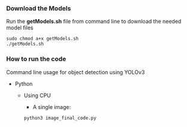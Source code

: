 ### Download the Models

Run the **getModels.sh** file from command line to download the needed model files

    sudo chmod a+x getModels.sh
    ./getModels.sh

### How to run the code

Command line usage for object detection using YOLOv3

- Python

  - Using CPU

    - A single image:

    ```bash
    python3 image_final_code.py
    ```
